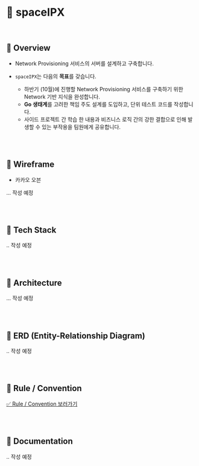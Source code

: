 # 🚀 spaceIPX

<br>

## 📄 Overview

* Network Provisioning 서비스의 서버를 설계하고 구축합니다.


* `spaceIPX`는 다음의 **목표**를 갖습니다.
  * 하반기 (10월)에 진행할 Network Provisioning 서비스를 구축하기 위한 Network 기반 지식을 완성합니다.
  * **Go 생태계**를 고려한 책임 주도 설계를 도입하고, 단위 테스트 코드를 작성합니다.
  * 사이드 프로젝트 간 학습 한 내용과 비즈니스 로직 간의 강한 결합으로 인해 발생할 수 있는 부작용을 팀원에게 공유합니다.

<br/><br/>

## 📄 Wireframe

* 카카오 오븐

... 작성 예정

<br/><br/>

## 📄 Tech Stack

.. 작성 예정

<br/><br/>

## 📄 Architecture

... 작성 예정

<br/><br/>

## 📄 ERD (Entity-Relationship Diagram)

.. 작성 예정

<br/><br/>

## 📄 Rule / Convention

[✅ Rule / Convention 보러가기](https://github.com/HongJungWan/HongJungWan-spaceIPX-backend-api/wiki/Rule-&-Convention)

<br/><br/>

## 📄 Documentation

.. 작성 예정

<br/><br/>